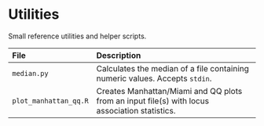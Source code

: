 # Utilities

Small reference utilities and helper scripts.  

| File | Description |  
| :--- | :--- |  
| `median.py` | Calculates the median of a file containing numeric values. Accepts `stdin`. |  
| `plot_manhattan_qq.R` | Creates Manhattan/Miami and QQ plots from an input file(s) with locus association statistics. |  


